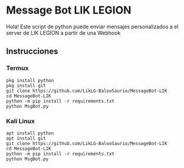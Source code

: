 # Message Bot LIK LEGION
Hola! Este script de python puede enviar mensajes personalizados a el server de LIK LEGION a partir de una Webhook



## Instrucciones 


### Termux
    pkg install python
    pkg install git
    git clone https://github.com/LikLG-BalooSaurio/MessageBot-LIK
    cd MessageBot-LIK
    python -m pip install -r requirements.txt
    python MsgBot.py


### Kali Linux

    apt install python
    apt install git
    git clone https://github.com/LikLG-BalooSaurio/MessageBot-LIK
    cd MessageBot-LIK
    python -m pip install -r requirements.txt
    python MsgBot.py
